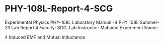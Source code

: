 # PHY-108L-Report-4-SCG
Experimental Physics
PHY-108L
Laboratory Manual -4
PHY 108L Summer-23 Lab Report 4 Faculty: SCG, Lab Instructor: Mahadul
Experiment Name: 

4 Induced EMF and Mutual Inductance
